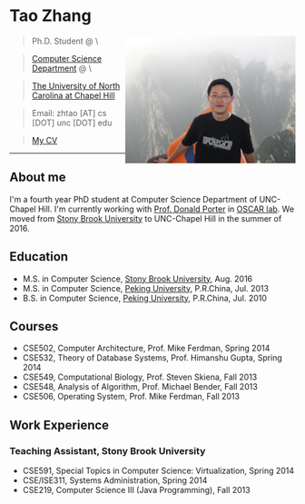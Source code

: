 
# Tao Zhang

<img src="imgs/zhtao.jpg" alt="Tao's Photo" style="float: right; width: 300px" />

>Ph.D. Student @ \

>[Computer Science Department](http://www.cs.unc.edu) @ \

>[The University of North Carolina at Chapel Hill](http://www.unc.edu)

>Email: zhtao [AT] cs [DOT] unc [DOT] edu

>[My CV](files/cv-TaoZhang.pdf)

***

## About me

I'm a fourth year PhD student at Computer Science Department of UNC-Chapel Hill.
I'm currently working with [Prof. Donald Porter](http://www.cs.unc.edu/~porter/) in [OSCAR lab](http://oscar.cs.stonybrook.edu/).
We moved from [Stony Brook University](http://www.stonybrook.edu/) to UNC-Chapel Hill in the summer of 2016.

## Education
* M.S. in Computer Science, [Stony Brook University](http://www.stonybrook.edu/), Aug. 2016
* M.S. in Computer Science, [Peking University](http://www.pku.edu.cn/), P.R.China, Jul. 2013
* B.S. in Computer Science, [Peking University](http://www.pku.edu.cn/), P.R.China, Jul. 2010

## Courses
* CSE502, Computer Architecture, Prof. Mike Ferdman, Spring 2014
* CSE532, Theory of Database Systems, Prof. Himanshu Gupta, Spring 2014
* CSE549, Computational Biology, Prof. Steven Skiena, Fall 2013
* CSE548, Analysis of Algorithm, Prof. Michael Bender, Fall 2013
* CSE506, Operating System, Prof. Mike Ferdman, Fall 2013

## Work Experience
### Teaching Assistant, Stony Brook University
* CSE591, Special Topics in Computer Science: Virtualization, Spring 2014
* CSE/ISE311, Systems Administration, Spring 2014
* CSE219, Computer Science III (Java Programming), Fall 2013

